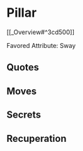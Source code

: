 # Pillar
[[_Overview#^3cd500]]

Favored Attribute: Sway

## Quotes

## Moves
## Secrets
## Recuperation
